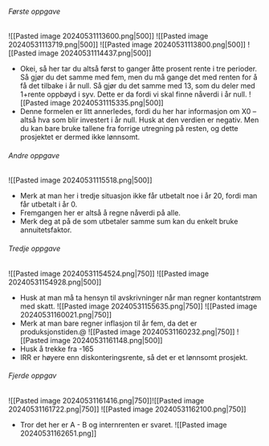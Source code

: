 ###### Første oppgave 
![[Pasted image 20240531113600.png|500]]
 ![[Pasted image 20240531113719.png|500]]
 ![[Pasted image 20240531113800.png|500]]
![[Pasted image 20240531114437.png|500]]
- Okei, så her tar du altså først to ganger åtte prosent rente i tre perioder. Så gjør du det samme med fem, men du må gange det med renten for å få det tilbake i år null. Så gjør du det samme med 13, som du deler med 1+rente oppbøyd i syv. Dette er da fordi vi skal finne nåverdi i år null.
![[Pasted image 20240531115335.png|500]]
- Denne formelen er litt annerledes, fordi du her har informasjon om X0 – altså hva som blir investert i år null. Husk at den verdien er negativ. Men du kan bare bruke tallene fra forrige utregning på resten, og dette prosjektet er dermed ikke lønnsomt. 

###### Andre oppgave
![[Pasted image 20240531115518.png|500]]
- Merk at man her i tredje situasjon ikke får utbetalt noe i år 20, fordi man får utbetalt i år 0. 
- Fremgangen her er altså å regne nåverdi på alle.
- Merk deg at på de som utbetaler samme sum kan du enkelt bruke annuitetsfaktor. 

###### Tredje oppgave
![[Pasted image 20240531154524.png|750]]
![[Pasted image 20240531154928.png|500]]
- Husk at man må ta hensyn til avskrivninger når man regner kontantstrøm med skatt. 
![[Pasted image 20240531155635.png|750]]
![[Pasted image 20240531160021.png|750]]
- Merk at man bare regner inflasjon til år fem, da det er produksjonstiden.@
![[Pasted image 20240531160232.png|750]]
![[Pasted image 20240531161148.png|500]]
- Husk å trekke fra -165  
- IRR er høyere enn diskonteringsrente, så det er et lønnsomt prosjekt. 

###### Fjerde oppgav
![[Pasted image 20240531161416.png|750]]![[Pasted image 20240531161722.png|750]]
![[Pasted image 20240531162100.png|750]]
- Tror det her er A - B og internrenten er svaret.
![[Pasted image 20240531162651.png]]

 